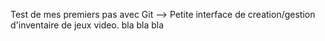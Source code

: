 Test de mes premiers pas avec Git -->
Petite interface de creation/gestion d'inventaire de jeux video.
 bla bla bla
